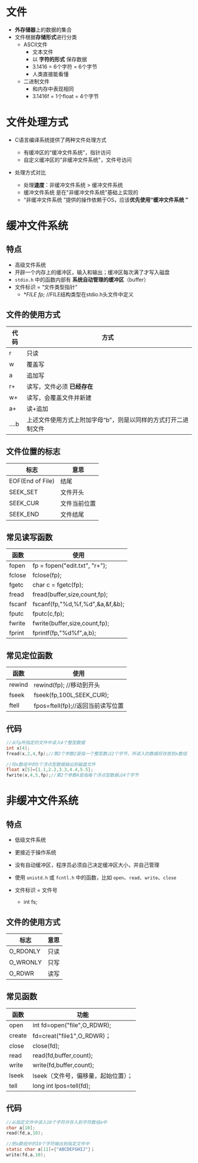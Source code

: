 # 文件

- **外存储器**上的数据的集合
- 文件根据**存储形式**进行分类
  - ASCII文件
    - 文本文件
    - 以 **字符的形式** 保存数据
    - 3.1416 = 6个字符 = 6个字节
    - 人类直接能看懂
  - 二进制文件
    - 和内存中表现相同
    - 3.1416f = 1个float = 4个字节

# 文件处理方式

- C语言编译系统提供了两种文件处理方式
  - 有缓冲区的“缓冲文件系统”，指针访问
  - 自定义缓冲区的"非缓冲文件系统"，文件号访问

- 处理方式对比
  - 处理**速度**：非缓冲文件系统 > 缓冲文件系统
  - 缓冲文件系统 是在"非缓冲文件系统"基础上实现的
  - “非缓冲文件系统 ”提供的操作依赖于OS，应该**优先使用“缓冲文件系统 ”**

# 缓冲文件系统

## 特点

- 高级文件系统
- 开辟一个内存上的缓冲区，输入和输出；缓冲区每次满了才写入磁盘
- `stdio.h` 中的函数内部有 **系统自动管理的缓冲区**（buffer）
- 文件标识 = “文件类型指针”
  - **FILE *fp;** //FILE结构类型在stdio.h头文件中定义

## 文件的使用方式

| 代码  | 方式                                                         |
| ----- | ------------------------------------------------------------ |
| r     | 只读                                                         |
| w     | 覆盖写                                                       |
| a     | 追加写                                                       |
| r+    | 读写，文件必须 **已经存在**                                  |
| w+    | 读写，会覆盖文件并新建                                       |
| a+    | 读+追加                                                      |
| ....b | 上述文件使用方式上附加字母“b”，则是以同样的方式打开二进制文件 |

## 文件位置的标志

| 标志             | 意思         |
| ---------------- | ------------ |
| EOF(End of File) | 结尾         |
| SEEK_SET         | 文件开头     |
| SEEK_CUR         | 文件当前位置 |
| SEEK_END         | 文件结尾     |

## 常见读写函数

| 函数   | 使用                            |
| ------ | ------------------------------- |
| fopen  | fp = fopen("edit.txt", "r+");   |
| fclose | fclose(fp);                     |
| fgetc  | char c = fgetc(fp);             |
| fread  | fread(buffer,size,count,fp);    |
| fscanf | fscanf(fp,"%d,%f,%d",&a,&f,&b); |
| fputc  | fputc(c,fp);                    |
| fwrite | fwrite(buffer,size,count,fp);   |
| fprint | fprintf(fp,"%d%f",a,b);         |

## 常见定位函数

| 函数   | 使用                              |
| ------ | --------------------------------- |
| rewind | rewind(fp); //移动到开头          |
| fseek  | fseek(fp,100L,SEEK_CUR);          |
| ftell  | fpos=ftell(fp);//返回当前读写位置 |

## 代码

```C
//从fp所指定的文件中读入4个整型数据
int x[4];
fread(x,2,4,fp);//第2个参数2是指一个整型数占2个字节，所读入的数据将存放到x数组

//将x数组中的5个浮点型数据输出到磁盘文件
float x[5]={1.1,2.2,3.3,4.4,5.5};
fwrite(x,4,5,fp);//第2个参数4是指每个浮点型数据占4个字节

```

# 非缓冲文件系统

## 特点

- 低级文件系统
- 更接近于操作系统
- 没有自动缓冲区，程序员必须自己决定缓冲区大小，并自己管理
- 使用 `unistd.h` 或 `fcntl.h` 中的函数，比如 `open`、`read`、`write`、`close`

- 文件标识 = 文件号
  - int fs;

## 文件的使用方式

| 标志     | 意思 |
| -------- | ---- |
| O_RDONLY | 只读 |
| O_WRONLY | 只写 |
| O_RDWR   | 读写 |

## 常见函数

| 函数   | 功能                                |
| ------ | ----------------------------------- |
| open   | int fd=open("file",O_RDWR);         |
| create | fd=creat("file1",O_RDWR)；          |
| close  | close(fd);                          |
| read   | read(fd,buffer,count);              |
| write  | write(fd,buffer,count);             |
| lseek  | lseek（文件号，偏移量，起始位置）； |
| tell   | long int lpos=tell(fd);             |

## 代码

```C
//从指定文件中读入10个字符并存入到字符数组a中
char a[10];
read(fd,a,10);

//把a数组中的10个字符输出到指定文件中
static char a[11]={"ABCDEFGHIJ"}；
write(fd,a,10);

```

